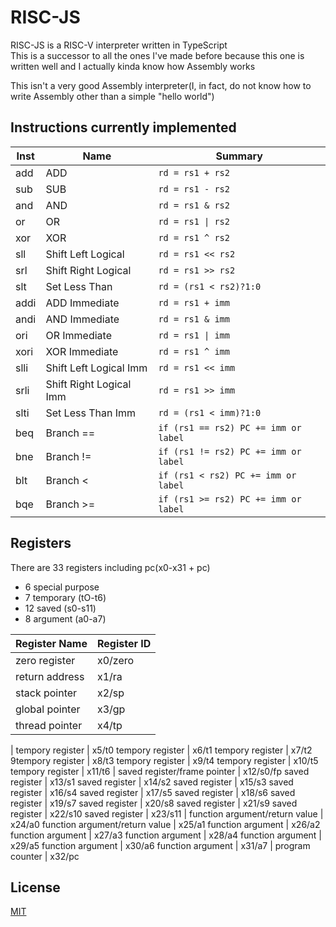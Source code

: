 # RISC-JS
RISC-JS is a RISC-V interpreter written in TypeScript<br>
This is a successor to all the ones I've made before because this one is written well and I actually kinda know how Assembly works

This isn't a very good Assembly interpreter(I, in fact, do not know how to write Assembly other than a simple "hello world")

## Instructions currently implemented
Inst | Name | Summary
--- | --- | ---
add | ADD | `rd = rs1 + rs2`
sub | SUB | `rd = rs1 - rs2`
and | AND | `rd = rs1 & rs2`
or | OR | `rd = rs1 \| rs2`
xor | XOR | `rd = rs1 ^ rs2`
sll | Shift Left Logical | `rd = rs1 << rs2`
srl | Shift Right Logical | `rd = rs1 >> rs2`
slt | Set Less Than | `rd = (rs1 < rs2)?1:0`
addi | ADD Immediate | `rd = rs1 + imm`
andi | AND Immediate | `rd = rs1 & imm`
ori | OR Immediate | `rd = rs1 \| imm`
xori | XOR Immediate | `rd = rs1 ^ imm`
slli | Shift Left Logical Imm | `rd = rs1 << imm`
srli | Shift Right Logical Imm | `rd = rs1 >> imm`
slti | Set Less Than Imm | `rd = (rs1 < imm)?1:0`
beq | Branch == | `if (rs1 == rs2) PC += imm or label`
bne | Branch != | `if (rs1 != rs2) PC += imm or label`
blt | Branch < | `if (rs1 < rs2) PC += imm or label`
bqe | Branch >= | `if (rs1 >= rs2) PC += imm or label`


## Registers
There are 33 registers including pc(x0-x31 + pc)
* 6 special purpose
* 7 temporary (tO-t6)
* 12 saved (s0-s11)
* 8 argument (a0-a7)

Register Name | Register ID
---- | ----
zero register | x0/zero
return address | x1/ra
stack pointer | x2/sp
global pointer | x3/gp
thread pointer | x4/tp
|
tempory register | x5/t0
tempory register  | x6/t1
tempory register  | x7/t2
9tempory register  | x8/t3
tempory register  | x9/t4
tempory register  | x10/t5
tempory register  | x11/t6
|
saved register/frame pointer | x12/s0/fp
saved register | x13/s1
saved register | x14/s2
saved register | x15/s3
saved register | x16/s4
saved register | x17/s5
saved register | x18/s6
saved register | x19/s7
saved register | x20/s8
saved register | x21/s9
saved register | x22/s10
saved register | x23/s11
|
function argument/return value | x24/a0
function argument/return value | x25/a1
function argument | x26/a2
function argument | x27/a3
function argument | x28/a4
function argument | x29/a5
function argument | x30/a6
function argument | x31/a7
|
program counter | x32/pc


## License
[MIT](./LICENSE)